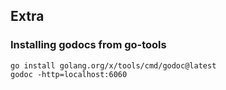 

## Extra
### Installing godocs from go-tools 
```shell
go install golang.org/x/tools/cmd/godoc@latest
godoc -http=localhost:6060
```

